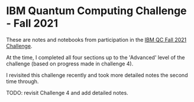 # IBM Quantum Computing Challenge - Fall 2021

These are notes and notebooks from participation in the [IBM QC Fall 2021 Challenge](https://challenges.quantum-computing.ibm.com/fall-2021).

At the time, I completed all four sections up to the 'Advanced' level of the challenge (based on progress made in challenge 4).

I revisited this challenge recently and took more detailed notes the second time through.

TODO: revisit Challenge 4 and add detailed notes.
